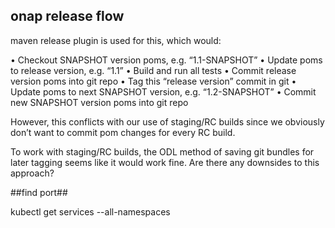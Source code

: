 ## onap release flow ##

maven release plugin is used for this, which would:

•	Checkout SNAPSHOT version poms, e.g. “1.1-SNAPSHOT”
•	Update poms to release version, e.g. “1.1”
•	Build and run all tests
•	Commit release version poms into git repo
•	Tag this “release version” commit in git
•	Update poms to next SNAPSHOT version, e.g. “1.2-SNAPSHOT”
•	Commit new SNAPSHOT version poms into git repo

However, this conflicts with our use of staging/RC builds since we obviously don’t want to commit pom changes for every RC build.  

To work with staging/RC builds, the ODL method of saving git bundles for later tagging seems like it would work fine.  Are there any downsides to this approach?


##find port##

kubectl get services --all-namespaces

